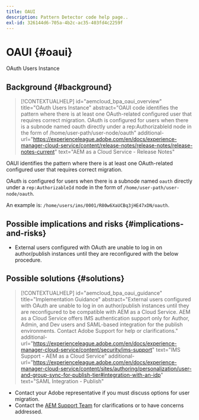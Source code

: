 ```yaml
---
title: OAUI
description: Pattern Detector code help page..
exl-id: 326144d6-705a-4b2c-ac35-403fd4c2259f
---
```

# OAUI {#oaui}

OAuth Users Instance

## Background {#background}

>[!CONTEXTUALHELP]
>id="aemcloud_bpa_oaui_overview"
>title="OAuth Users Instance"
>abstract="OAUI code identifies the pattern where there is at least one OAuth-related configured user that requires correct migration. OAuth is configured for users when there is a subnode named oauth directly under a rep:AuthorizableId node in the form of /home/user-path/user-node/oauth"
>additional-url="https://experienceleague.adobe.com/en/docs/experience-manager-cloud-service/content/release-notes/release-notes/release-notes-current" text="AEM as a Cloud Service - Release Notes"

OAUI identifies the pattern where there is at least one OAuth-related configured user that requires correct migration.

OAuth is configured for users when there is a subnode named `oauth` directly under a `rep:AuthorizableId` node in the form of `/home/user-path/user-node/oauth`.

An example is: `/home/users/ims/0001/R80w6XaUCBq3jHE47xDN/oauth`.

## Possible implications and risks {#implications-and-risks}

* External users configured with OAuth are unable to log in on author/publish instances until they are reconfigured with the below procedure.

## Possible solutions {#solutions}

>[!CONTEXTUALHELP]
>id="aemcloud_bpa_oaui_guidance"
>title="Implementation Guidance"
>abstract="External users configured with OAuth are unable to log in on author/publish instances until they are reconfigured to be compatible with AEM as a Cloud Service. AEM as a Cloud Service offers IMS authentication support only for Author, Admin, and Dev users and SAML-based integration for the publish environments. Contact Adobe Support for help or clarifications."
>additional-url="https://experienceleague.adobe.com/en/docs/experience-manager-cloud-service/content/security/ims-support" text="IMS Support - AEM as a Cloud Service"
>additional-url="https://experienceleague.adobe.com/en/docs/experience-manager-cloud-service/content/sites/authoring/personalization/user-and-group-sync-for-publish-tier#integration-with-an-idp" text="SAML Integration - Publish"

* Contact your Adobe representative if you must discuss options for user migration.
* Contact the [AEM Support Team](https://helpx.adobe.com/enterprise/using/support-for-experience-cloud.html) for clarifications or to have concerns addressed.
